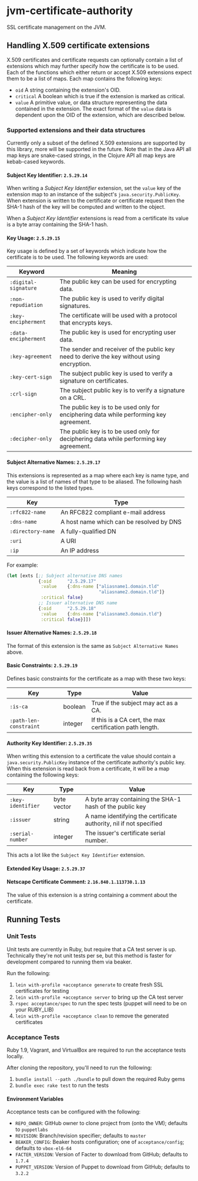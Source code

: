 # jvm-certificate-authority

SSL certificate management on the JVM.

## Handling X.509 certificate extensions

X.509 certificates and certificate requests can optionally contain a list of
extensions which may further specify how the certificate is to be used. Each of
the functions which either return or accept X.509 extensions expect them to
be a list of maps. Each map contains the following keys: 

* `oid` A string containing the extension's OID.
* `critical` A boolean which is true if the extension is marked as critical.
* `value` A primitive value, or data structure representing the data contained
          in the extension. The exact format of the `value` data is dependent
          upon the OID of the extension, which are described below.

### Supported extensions and their data structures

Currently only a subset of the defined X.509 extensions are supported by this 
library, more will be supported in the future. Note that in the Java API all 
map keys are snake-cased strings, in the Clojure API all map keys are kebab-cased
keywords.

#### Subject Key Identifier: `2.5.29.14`

When writing a _Subject Key Identifier_ extension, set the `value` key of the 
extension map to an instance of the subject's `java.security.PublicKey`. When
extension is written to the certificate or certificate request then the SHA-1
hash of the key will be computed and written to the object.

When a _Subject Key Identifier_ extensions is read from a certificate its value 
is a byte array containing the SHA-1 hash.

#### Key Usage: `2.5.29.15`

Key usage is defined by a set of keywords which indicate how the certificate is
to be used. The following keywords are used:

| Keyword              | Meaning                                                                                   |
|----------------------|-------------------------------------------------------------------------------------------|
| `:digital-signature` | The public key can be used for encrypting data.                                           |
| `:non-repudiation`   | The public key is used to verify digital signatures.                                      |
| `:key-encipherment`  | The certificate will be used with a protocol that encrypts keys.                          |
| `:data-encipherment` | The public key is used for encrypting user data.                                          |
| `:key-agreement`     | The sender and receiver of the public key need to derive the key without using encryption.|
| `:key-cert-sign`     | The subject public key is used to verify a signature on certificates.                     |
| `:crl-sign`          | The subject public key is to verify a signature on a CRL.                                 |
| `:encipher-only`     | The public key is to be used only for enciphering data while performing key agreement.    |
| `:decipher-only`     | The public key is to be used only for deciphering data while performing key agreement.    |

#### Subject Alternative Names: `2.5.29.17` 

This extensions is represented as a map where each key is name type, and the 
value is a list of names of that type to be aliased. The following hash keys
correspond to the listed types.

| Key               | Type                                     |
|-------------------|------------------------------------------|
| `:rfc822-name`    | An RFC822 compliant e-mail address       |
| `:dns-name`       | A host name which can be resolved by DNS |
| `:directory-name` | A fully-qualified DN                     |
| `:uri`            | A URI                                    |
| `:ip`             | An IP address                            |

For example: 

```clojure 
(let [exts [;; Subject alternative DNS names
            {:oid      "2.5.29.17"
             :value    {:dns-name ["aliasname1.domain.tld" 
                                   "aliasname2.domain.tld"]}
             :critical false}
            ;; Issuer alternative DNS name
            {:oid      "2.5.29.18"
             :value    {:dns-name ["aliasname3.domain.tld"}
             :critical false}]])        
```

#### Issuer Alternative Names: `2.5.29.18` 

The format of this extension is the same as `Subject Alternative Names` above.

#### Basic Constraints: `2.5.29.19`

Defines basic constraints for the certificate as a map with these two keys:

| Key                    | Type    | Value                                                   |
|------------------------|---------|---------------------------------------------------------|
| `:is-ca`               | boolean | True if the subject may act as a CA.                    |
| `:path-len-constraint` | integer | If this is a CA cert, the max certification path length.|

#### Authority Key Identifier: `2.5.29.35`

When writing this extension to a certificate the value should contain a
`java.security.PublicKey` instance of the certificate authority's public key. 
When this extension is read back from a certificate, it will be a map containing 
the following keys:
  
| Key                    | Type        | Value                                                             |
|------------------------|-------------|-------------------------------------------------------------------|
| `:key-identifier`      | byte vector | A byte array containing the SHA-1 hash of the public key          |
| `:issuer`              | string      | A name identifying the certificate authority, nil if not specified| 
| `:serial-number`       | integer     | The issuer's certificate serial number.                           |

This acts a lot like the `Subject Key Identifier` extension. 

#### Extended Key Usage: `2.5.29.37` 

#### Netscape Certificate Comment: `2.16.840.1.113730.1.13`

The value of this extension is a string containing a comment about the 
certificate. 

## Running Tests

### Unit Tests

Unit tests are currently in Ruby, but require that a CA test server is up.
Technically they're not unit tests per se, but this method is faster for development
compared to running them via beaker.

Run the following:

1. `lein with-profile +acceptance generate` to create fresh SSL certificates for testing
2. `lein with-profile +acceptance server` to bring up the CA test server
3. `rspec acceptance/spec` to run the spec tests (puppet will need to be on your RUBY_LIB)
4. `lein with-profile +acceptance clean` to remove the generated certificates

### Acceptance Tests

Ruby 1.9, Vagrant, and VirtualBox are required to run the acceptance tests locally.

After cloning the repository, you'll need to run the following:

1. `bundle install --path ./bundle` to pull down the required Ruby gems
2. `bundle exec rake test` to run the tests

#### Environment Variables

Acceptance tests can be configured with the following:

* `REPO_OWNER`: GitHub owner to clone project from (onto the VM); defaults to `puppetlabs`
* `REVISION`: Branch/revision specifier; defaults to `master`
* `BEAKER_CONFIG`: Beaker hosts configuration; one of `acceptance/config`; defaults to `vbox-el6-64`
* `FACTER_VERSION`: Version of Facter to download from GitHub; defaults to `1.7.4`
* `PUPPET_VERSION`: Version of Puppet to download from GitHub; defaults to `3.2.2`
